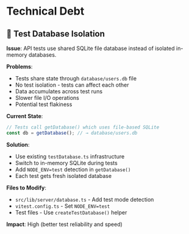 # Technical Debt

## 🧪 Test Database Isolation

**Issue**: API tests use shared SQLite file database instead of isolated in-memory databases.

**Problems**:
- Tests share state through `database/users.db` file
- No test isolation - tests can affect each other
- Data accumulates across test runs
- Slower file I/O operations
- Potential test flakiness

**Current State**:
```typescript
// Tests call getDatabase() which uses file-based SQLite
const db = getDatabase(); // → database/users.db
```

**Solution**:
- Use existing `testDatabase.ts` infrastructure
- Switch to in-memory SQLite during tests
- Add `NODE_ENV=test` detection in `getDatabase()`
- Each test gets fresh isolated database

**Files to Modify**:
- `src/lib/server/database.ts` - Add test mode detection
- `vitest.config.ts` - Set `NODE_ENV=test`
- Test files - Use `createTestDatabase()` helper

**Impact**: High (better test reliability and speed)
